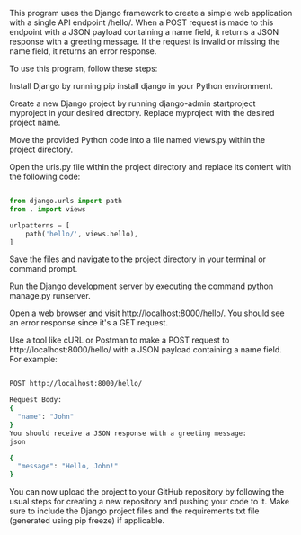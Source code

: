 This program uses the Django framework to create a simple web application with a single API endpoint /hello/. When a POST request is made to this endpoint with a JSON payload containing a name field, it returns a JSON response with a greeting message. If the request is invalid or missing the name field, it returns an error response.

To use this program, follow these steps:

Install Django by running pip install django in your Python environment.

Create a new Django project by running django-admin startproject myproject in your desired directory. Replace myproject with the desired project name.

Move the provided Python code into a file named views.py within the project directory.

Open the urls.py file within the project directory and replace its content with the following code:
```python

from django.urls import path
from . import views

urlpatterns = [
    path('hello/', views.hello),
]
```
Save the files and navigate to the project directory in your terminal or command prompt.

Run the Django development server by executing the command python manage.py runserver.

Open a web browser and visit http://localhost:8000/hello/. You should see an error response since it's a GET request.

Use a tool like cURL or Postman to make a POST request to http://localhost:8000/hello/ with a JSON payload containing a name field. For example:

```bash

POST http://localhost:8000/hello/

Request Body:
{
  "name": "John"
}
You should receive a JSON response with a greeting message:
json

{
  "message": "Hello, John!"
}
```
You can now upload the project to your GitHub repository by following the usual steps for creating a new repository and pushing your code to it. Make sure to include the Django project files and the requirements.txt file (generated using pip freeze) if applicable.
